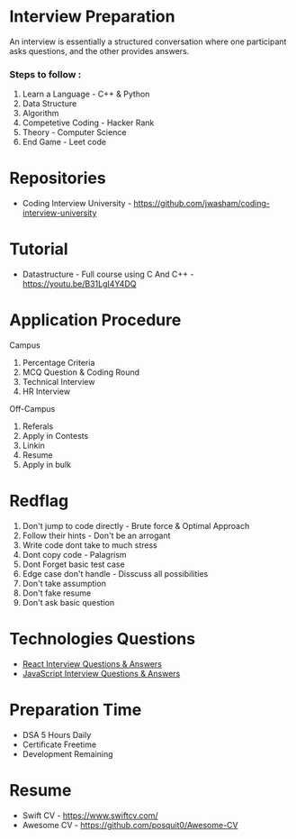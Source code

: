 # Interview Preparation

An interview is essentially a structured conversation where one participant asks questions, and the other provides answers.

### Steps to follow :

1. Learn a Language - C++ & Python
2. Data Structure 
3. Algorithm
4. Competetive Coding - Hacker Rank
5. Theory - Computer Science
6. End Game - Leet code

# Repositories
- Coding Interview University - https://github.com/jwasham/coding-interview-university

# Tutorial 
- Datastructure - Full course using C And C++ - https://youtu.be/B31LgI4Y4DQ

# Application Procedure

Campus

1. Percentage Criteria
2. MCQ Question & Coding Round
3. Technical Interview
4. HR Interview

Off-Campus

1. Referals
2. Apply in Contests
3. Linkin
4. Resume
5. Apply in bulk

# Redflag

1. Don't jump to code directly - Brute force & Optimal Approach
2. Follow their hints - Don't be an arrogant
3. Write code dont take to much stress
4. Dont copy code - Palagrism
5. Dont Forget basic test case
6. Edge case don't handle - Disscuss all possibilities
7. Don't take assumption
8. Don't fake resume
9. Don't ask basic question

# Technologies Questions
- [React Interview Questions & Answers](https://github.com/sudheerj/reactjs-interview-questions)
- [JavaScript Interview Questions & Answers](https://github.com/Amarjit-ph/javascript-interview-questions)

# Preparation Time
- DSA 5 Hours Daily
- Certificate Freetime
- Development Remaining 

# Resume 
- Swift CV - https://www.swiftcv.com/
- Awesome CV - https://github.com/posquit0/Awesome-CV


